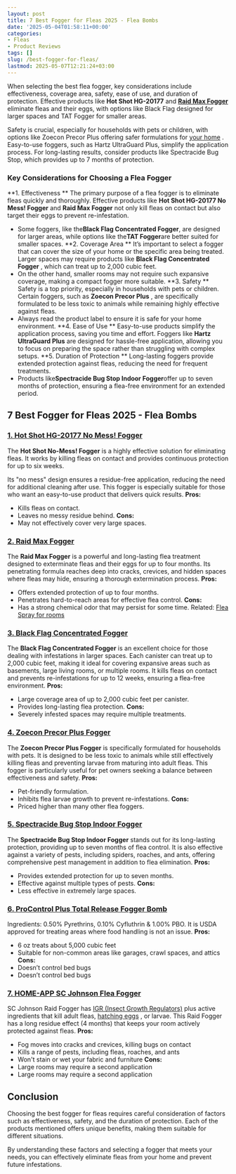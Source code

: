```yaml
---
layout: post
title: 7 Best Fogger for Fleas 2025 - Flea Bombs
date: '2025-05-04T01:58:11+00:00'
categories:
- Fleas
- Product Reviews
tags: []
slug: /best-fogger-for-fleas/
lastmod: 2025-05-07T12:21:24+03:00
---
```


When selecting the best flea fogger, key considerations include effectiveness, coverage area, safety, ease of use, and duration of protection. Effective products like
**Hot Shot HG-20177**
and
[**Raid Max Fogger**](https://www.amazon.com/dp/B001JTADUI?th=1&linkCode=ll1&tag=p-policy-20&linkId=fedb25230bdd71b590ab0c6ed52e2a1e&language=en_US&ref_=as_li_ss_tl)
eliminate fleas and their eggs, with options like Black Flag designed for larger spaces and TAT Fogger for smaller areas.

Safety is crucial, especially for households with pets or children, with options like Zoecon Precor Plus offering safer formulations for
[your home](https://pestpolicy.com/where-do-fleas-hide/)
. Easy-to-use foggers, such as Hartz UltraGuard Plus, simplify the application process. For long-lasting results, consider products like Spectracide Bug Stop, which provides up to 7 months of protection.
### Key Considerations for Choosing a Flea Fogger
**1. Effectiveness **
The primary purpose of a flea fogger is to eliminate fleas quickly and thoroughly. Effective products like
**Hot Shot HG-20177 No Mess! Fogger**
and
**Raid Max Fogger**
not only kill fleas on contact but also target their eggs to prevent re-infestation.
- Some foggers, like the**Black Flag Concentrated Fogger**, are designed for larger areas, while options like the**TAT Fogger**are better suited for smaller spaces.
**2. Coverage Area **
It’s important to select a fogger that can cover the size of your home or the specific area being treated. Larger spaces may require products like
**Black Flag Concentrated Fogger**
, which can treat up to 2,000 cubic feet.
- On the other hand, smaller rooms may not require such expansive coverage, making a compact fogger more suitable.
**3. Safety **
Safety is a top priority, especially in households with pets or children. Certain foggers, such as
**Zoecon Precor Plus**
, are specifically formulated to be less toxic to animals while remaining highly effective against fleas.
- Always read the product label to ensure it is safe for your home environment.
**4. Ease of Use **
Easy-to-use products simplify the application process, saving you time and effort. Foggers like
**Hartz UltraGuard Plus**
are designed for hassle-free application, allowing you to focus on preparing the space rather than struggling with complex setups.
**5. Duration of Protection **
Long-lasting foggers provide extended protection against fleas, reducing the need for frequent treatments.
- Products like**Spectracide Bug Stop Indoor Fogger**offer up to seven months of protection, ensuring a flea-free environment for an extended period.
## 7 Best Fogger for Fleas 2025 - Flea Bombs
### [1. Hot Shot HG-20177 No Mess! Fogger](https://www.amazon.com/dp/B0054NFWH4?th=1&linkCode=ll1&tag=p-policy-20&linkId=fedb25230bdd71b590ab0c6ed52e2a1e&language=en_US&ref_=as_li_ss_tl)
The
**Hot Shot No-Mess! Fogger**
is a highly effective solution for eliminating fleas. It works by killing fleas on contact and provides continuous protection for up to six weeks.

Its "no mess" design ensures a residue-free application, reducing the need for additional cleaning after use. This fogger is especially suitable for those who want an easy-to-use product that delivers quick results.
**Pros:**
- Kills fleas on contact.
- Leaves no messy residue behind.
**Cons:**
- May not effectively cover very large spaces.
### [**2. Raid Max Fogger**](https://www.amazon.com/dp/B001JTADUI?th=1&linkCode=ll1&tag=p-policy-20&linkId=fedb25230bdd71b590ab0c6ed52e2a1e&language=en_US&ref_=as_li_ss_tl)
The
**Raid Max Fogger**
is a powerful and long-lasting flea treatment designed to exterminate fleas and their eggs for up to four months. Its penetrating formula reaches deep into cracks, crevices, and hidden spaces where fleas may hide, ensuring a thorough extermination process.
**Pros:**
- Offers extended protection of up to four months.
- Penetrates hard-to-reach areas for effective flea control.
**Cons:**
- Has a strong chemical odor that may persist for some time.
Related:
[Flea Spray for rooms](https://pestpolicy.com/best-flea-spray-for-home/)
### [**3. Black Flag Concentrated Fogger**](https://www.amazon.com/dp/B015J2EZ0O?th=1&linkCode=ll1&tag=p-policy-20&linkId=fedb25230bdd71b590ab0c6ed52e2a1e&language=en_US&ref_=as_li_ss_tl)
The
**Black Flag Concentrated Fogger**
is an excellent choice for those dealing with infestations in larger spaces. Each canister can treat up to 2,000 cubic feet, making it ideal for covering expansive areas such as basements, large living rooms, or multiple rooms. It kills fleas on contact and prevents re-infestations for up to 12 weeks, ensuring a flea-free environment.
**Pros:**
- Large coverage area of up to 2,000 cubic feet per canister.
- Provides long-lasting flea protection.
**Cons:**
- Severely infested spaces may require multiple treatments.
### [**4. Zoecon Precor Plus Fogger**](https://www.amazon.com/dp/B001W9TU90?th=1&linkCode=ll1&tag=p-policy-20&linkId=fedb25230bdd71b590ab0c6ed52e2a1e&language=en_US&ref_=as_li_ss_tl)
The
**Zoecon Precor Plus Fogger**
is specifically formulated for households with pets. It is designed to be less toxic to animals while still effectively killing fleas and preventing larvae from maturing into adult fleas. This fogger is particularly useful for pet owners seeking a balance between effectiveness and safety.
**Pros:**
- Pet-friendly formulation.
- Inhibits flea larvae growth to prevent re-infestations.
**Cons:**
- Priced higher than many other flea foggers.
### [**5. Spectracide Bug Stop Indoor Fogger**](https://www.amazon.com/dp/B0054NG066?th=1&linkCode=ll1&tag=p-policy-20&linkId=fedb25230bdd71b590ab0c6ed52e2a1e&language=en_US&ref_=as_li_ss_tl)
The
**Spectracide Bug Stop Indoor Fogger**
stands out for its long-lasting protection, providing up to seven months of flea control. It is also effective against a variety of pests, including spiders, roaches, and ants, offering comprehensive pest management in addition to flea elimination.
**Pros:**
- Provides extended protection for up to seven months.
- Effective against multiple types of pests.
**Cons:**
- Less effective in extremely large spaces.
### [6. ProControl Plus Total Release Fogger Bomb](https://www.amazon.com/dp/B00L9AM51W?&linkCode=ll1&tag=p-policy-20&linkId=e683646860392e42fc09a1a27b010889&language=en_US&ref_=as_li_ss_tl)
Ingredients: 0.50% Pyrethrins, 0.10% Cyfluthrin & 1.00% PBO. It is USDA approved for treating areas where food handling is not an issue.
**Pros:**
- 6 oz treats about 5,000 cubic feet
- Suitable for non-common areas like garages, crawl spaces, and attics
**Cons:**
- Doesn’t control bed bugs
- Doesn’t control bed bugs
### [7. HOME-APP SC Johnson Flea Fogger](https://www.amazon.com/Raid-Flea-Killer-Plus-Fogger/dp/B003AOA3EQ?&linkCode=ll1&tag=p-policy-20&linkId=968ca3fea3981b2ab102817af1c557de&language=en_US&ref_=as_li_ss_tl)
SC Johnson Raid Fogger has
[IGR (Insect Growth Regulators)](http://npic.orst.edu/ingred/ptype/igr.html)
plus active ingredients that kill adult fleas,
[hatching eggs](https://pestpolicy.com/what-do-flea-eggs-look-like/)
, or larvae. This Raid Fogger has a long residue effect (4 months) that keeps your room actively protected against fleas.
**Pros:**
- Fog moves into cracks and crevices, killing bugs on contact
- Kills a range of pests, including fleas, roaches, and ants
- Won't stain or wet your fabric and furniture
**Cons:**
- Large rooms may require a second application
- Large rooms may require a second application
## Conclusion
Choosing the best fogger for fleas requires careful consideration of factors such as effectiveness, safety, and the duration of protection. Each of the products mentioned offers unique benefits, making them suitable for different situations.

By understanding these factors and selecting a fogger that meets your needs, you can effectively eliminate fleas from your home and prevent future infestations.

